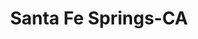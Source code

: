 ---
title: Santa Fe Springs-CA
slug: santa-fe-springs-ca
f_state:
- cms/state/california.md
f_locations:
- cms/payday-loan/cash-4-you-plus-6383.md
- cms/payday-loan/check-into-cash-12950.md
- cms/payday-loan/check-into-cash-of-california-13325.md
- cms/payday-loan/merchant-check-cashing-20778.md
- cms/payday-loan/merchant-check-cashing-inc-20779.md
updated-on: '2024-05-30T13:41:28.615Z'
created-on: '2024-05-30T13:41:28.615Z'
published-on: '2024-05-30T13:54:32.469Z'
f_city: Santa Fe Springs
layout: '[city].html'
tags: city
---